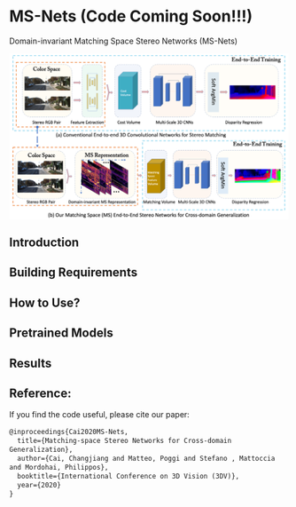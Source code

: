 # MS-Nets (Code Coming Soon!!!)
Domain-invariant Matching Space Stereo Networks (MS-Nets)

<img align="center" src="files/msnet-archi-02.png">

## Introduction

## Building Requirements

## How to Use?

## Pretrained Models

## Results

## Reference:

If you find the code useful, please cite our paper:

    @inproceedings{Cai2020MS-Nets,
      title={Matching-space Stereo Networks for Cross-domain Generalization},
      author={Cai, Changjiang and Matteo, Poggi and Stefano , Mattoccia and Mordohai, Philippos},
      booktitle={International Conference on 3D Vision (3DV)},
      year={2020}
    }
